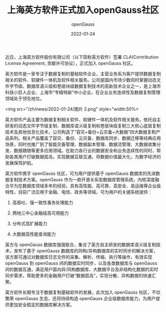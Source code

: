 ﻿---
title: '上海英方软件正式加入openGauss社区'
date: '2022-01-24'
tags: ['theme']
banner: '/category/news/2022-01-24/banner.png'
category: 'news'
author: 'openGauss'
summary: '上海英方软件正式加入openGauss社区'
---

近日，上海英方软件股份有限公司（以下简称英方软件）签署 CLA(Contribution License Agreement, 贡献许可协议），正式加入 openGauss 社区。

英方软件是一家专注于数据复制的基础软件企业，主营业务系为客户提供数据复制相关的软件、软硬件一体机及软件相关服务。公司是国内市场少数同时掌握动态文件字节级、数据库语义级和卷层块级数据复制技术的高新技术企业之一，是上海市科技小巨人企业、上海市“专精特新”中小企业，在企业业务连续性及数据复制管理领域处于领先地位。

<img src="/zh/news/2022-01-24/图片 2.png" style="width:50%>

英方软件产品主要为数据复制相关软件、软硬件一体机及软件相关服务。依托自主研发的动态文件字节级复制、数据库语义级复制和卷层块级复制三大核心底层复制技术及其他信息化技术，公司构造了“容灾+备份+云灾备+大数据”四大数据复制产品系列。相关产品覆盖了容灾、备份、云灾备、数据库同步、数据迁移等经典应用场景，同时也推广到了智能灾备管理、数据副本管理、数据流管理、大数据收集分发、数据跟随等更多应用领域。在助力各行业的数据安全和业务连续性的同时，帮助各类用户打破数据孤岛，实现数据互联互通，将数据价值最大化，为数字经济的发展保驾护航。

英方软件携手 openGauss 社区，可为用户提供基于 openGauss 数据库的先进数据复制技术方案。openGauss 作为一款开源关系型数据库管理系统，内核深度融合华为在数据库领域多年的经验，具有高性能、高可靠、高安全、易运维等企业级特性，目前广泛应用于金融、电信、政务等领域，可为用户的关键系统提供：

1. 高吞吐、强一致性事务处理能力

2. 两地三中心金融级高可用能力

3. 分布式高扩展能力

4. 大数据高性能查询能力

英方与 openGauss 数据库强强联合，集合了英方自主研发的数据库语义级复制技术，发布了基于 openGauss 数据库的同构/异构数据库的实时同步的解决方案，该方案可通过对数据库日志文件的采集、解析、传输、执行等操作，有效实现 openGauss 到 openGauss 间的数据实时同步，以及各类数据库与 openGauss 间的数据互通，满足用户面向异/同构数据库、大数据平台及非结构化数据的实时同步需求，帮助更多的金融用户打破“数据孤岛”，实现分散、异构数据的快速汇聚。

英方软件长期专注于数据复制基础软件的发展，此次加入 openGauss 社区，不仅繁荣 openGauss 生态，还将持续构造 openGauss 企业级数据库能力，为用户提供更加安全稳定的数据库解决方案。
